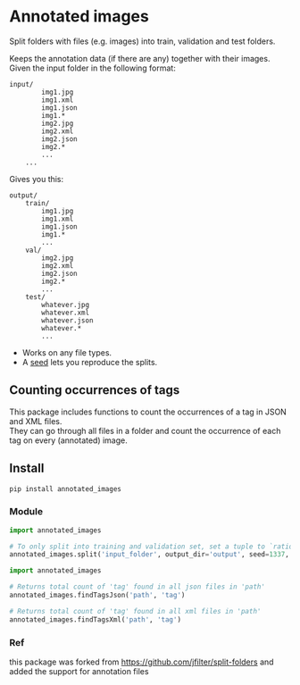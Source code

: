 # Annotated images

Split folders with files (e.g. images) into train, validation and test folders. 

Keeps the annotation data (if there are any) together with their images.  
Given the input folder in the following format:

```
input/
        img1.jpg
        img1.xml
        img1.json
        img1.*
        img2.jpg
        img2.xml
        img2.json
        img2.*
        ...
    ...
```

Gives you this:

```
output/
    train/
        img1.jpg
        img1.xml
        img1.json
        img1.*
        ...
    val/
        img2.jpg
        img2.xml
        img2.json
        img2.*
        ...
    test/
        whatever.jpg
        whatever.xml
        whatever.json
        whatever.*
        ...
```
-   Works on any file types.
-   A [seed](https://docs.python.org/3/library/random.html#random.seed) lets you reproduce the splits.

## Counting occurrences of tags
This package includes functions to count the occurrences of a tag in JSON and XML files.  
They can go through all files in a folder and count the occurrence of each tag on every (annotated) image.

## Install

```bash
pip install annotated_images
```

### Module

```python
import annotated_images

# To only split into training and validation set, set a tuple to `ratio`, i.e, `(.8, .2)`.
annotated_images.split('input_folder', output_dir='output', seed=1337, ratio=(.8, .1, .1))
```

```python
import annotated_images

# Returns total count of 'tag' found in all json files in 'path'
annotated_images.findTagsJson('path', 'tag')

# Returns total count of 'tag' found in all xml files in 'path'
annotated_images.findTagsXml('path', 'tag')
```

### Ref
this package was forked from https://github.com/jfilter/split-folders
and added the support for annotation files
